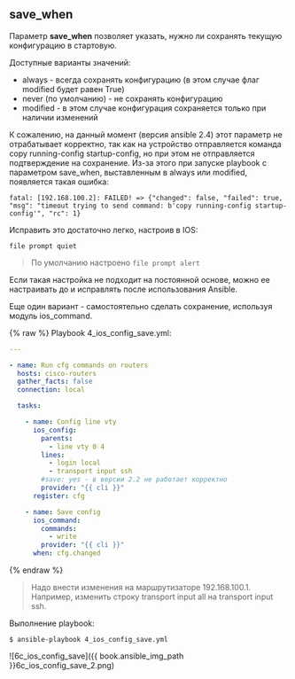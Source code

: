 ## save_when

Параметр __save_when__ позволяет указать, нужно ли сохранять текущую конфигурацию в стартовую.

Доступные варианты значений:
* always - всегда сохранять конфигурацию (в этом случае флаг modified будет равен True)
* never (по умолчанию) - не сохранять конфигурацию
* modified - в этом случае конфигурация сохраняется только при наличии изменений

К сожалению, на данный момент (версия ansible 2.4) этот параметр не отрабатывает корректно, так как на устройство отправляется команда copy running-config startup-config, но при этом не отправляется подтверждение на сохранение.
Из-за этого при запуске playbook с параметром save_when, выставленным в always или modified, появляется такая ошибка:
```
fatal: [192.168.100.2]: FAILED! => {"changed": false, "failed": true,
"msg": "timeout trying to send command: b'copy running-config startup-config'", "rc": 1}
```

Исправить это достаточно легко, настроив в IOS:
```
file prompt quiet
```

> По умолчанию настроено ```file prompt alert```

Если такая настройка не подходит на постоянной основе, можно ее настраивать до и исправлять после использования Ansible.

Еще один вариант - самостоятельно сделать сохранение, используя модуль ios_command.

{% raw %}
Playbook 4_ios_config_save.yml:
```yml
---

- name: Run cfg commands on routers
  hosts: cisco-routers
  gather_facts: false
  connection: local

  tasks:

    - name: Config line vty
      ios_config:
        parents:
          - line vty 0 4
        lines:
          - login local
          - transport input ssh
        #save: yes - в версии 2.2 не работает корректно
        provider: "{{ cli }}"
      register: cfg

    - name: Save config
      ios_command:
        commands:
          - write
        provider: "{{ cli }}"
      when: cfg.changed
```
{% endraw %}

> Надо внести изменения на маршрутизаторе 192.168.100.1. Например, изменить строку transport input all на transport input ssh.

Выполнение playbook:
```
$ ansible-playbook 4_ios_config_save.yml
```

![6c_ios_config_save]({{ book.ansible_img_path }}6c_ios_config_save_2.png)

